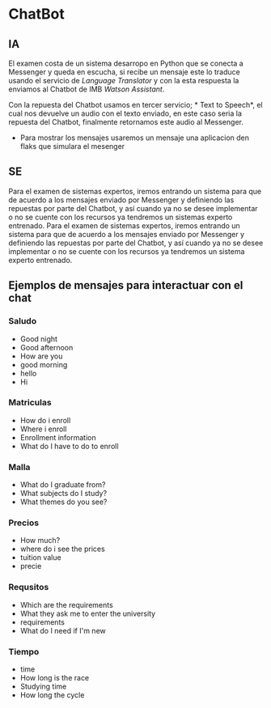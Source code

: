 # ChatBot

## IA
El examen costa de un sistema desarropo en Python que se conecta a Messenger y queda en escucha, si  recibe un mensaje este lo traduce usando el servicio de
 *Language Translator* y con la esta respuesta la enviamos al Chatbot de IMB *Watson Assistant*.

Con la repuesta del Chatbot usamos en tercer servicio; * Text to Speech*, el cual nos devuelve un audio con el texto enviado, en este caso seria la repuesta del Chatbot, finalmente retornamos este audio al Messenger. 

* Para mostrar los mensajes usaremos un mensaje una aplicacion den flaks que simulara el mesenger
## SE
Para el examen de sistemas expertos, iremos entrando un sistema para que de acuerdo a los mensajes enviado por 
Messenger y definiendo las repuestas por parte del Chatbot, y así cuando ya no se desee implementar o no se 
cuente con los recursos ya tendremos un sistemas experto entrenado. Para el examen de sistemas expertos, iremos entrando un sistema para que de acuerdo a los mensajes enviado por Messenger y definiendo las repuestas por parte del Chatbot, y así cuando ya no se desee implementar o no se cuente con los recursos ya tendremos un sistema experto entrenado. 

 
 ## Ejemplos de mensajes para interactuar con el chat
 ### Saludo
 - Good night
 - Good afternoon
 - How are you
 - good morning
 - hello
 - Hi
 
 ### Matriculas
 - How do i enroll
 - Where i enroll
 - Enrollment information
 - What do I have to do to enroll
 
 ### Malla
- What do I graduate from?
- What subjects do I study?
- What themes do you see?

 ### Precios
 - How much?
 - where do i see the prices
 - tuition value
 - precie
 
 ### Requsitos
 - Which are the requirements
 - What they ask me to enter the university
 - requirements
 - What do I need if I'm new
 
 ### Tiempo
 - time
 - How long is the race
 - Studying time
 - How long the cycle
 